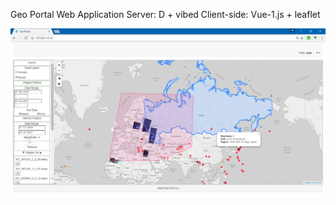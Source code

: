 Geo Portal Web Application 
Server: D + vibed
Client-side: Vue-1.js + leaflet

![Main Windows](/screenshot.png)